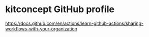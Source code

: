 # kitconcept GitHub profile

https://docs.github.com/en/actions/learn-github-actions/sharing-workflows-with-your-organization
